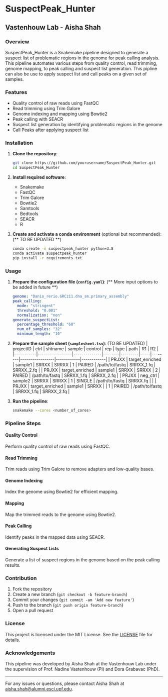 # SuspectPeak_Hunter

## Vastenhouw Lab - Aisha Shah

### Overview
SuspectPeak_Hunter is a Snakemake pipeline designed to generate a suspect list of problematic regions in the genome for peak calling analysis. This pipeline automates various steps from quality control, read trimming, genome mapping, to peak calling and suspect list generation. This pipline can also be use to apply suspect list and call peaks on a given set of samples.

### Features
- Quality control of raw reads using FastQC
- Read trimming using Trim Galore
- Genome indexing and mapping using Bowtie2
- Peak calling with SEACR
- Suspect list generation by identifying problematic regions in the genome
- Call Peaks after applying suspect list

### Installation
1. **Clone the repository**:
    ```sh
    git clone https://github.com/yourusername/SuspectPeak_Hunter.git
    cd SuspectPeak_Hunter
    ```
2. **Install required software**:
    - Snakemake
    - FastQC
    - Trim Galore
    - Bowtie2
    - Samtools
    - Bedtools
    - SEACR
    - R

3. **Create and activate a conda environment** (optional but recommended):
   (** TO BE UPDATED **)
    ```sh
    conda create -n suspectpeak_hunter python=3.8
    conda activate suspectpeak_hunter
    pip install -r requirements.txt
    ```

### Usage
1. **Prepare the configuration file (`config.yaml`)**:
    (** More input options to be added in future **)
    ```yaml
    genome: "Danio_rerio.GRCz11.dna_sm.primary_assembly"
    peak_calling:
      mode: "stringent"
      threshold: "0.001"
      normalization: "non"
    generate_suspectList:
      percentage_threshold: "60"
      num_of_samples: "32"
      minimum_length: "10"
    ```

2. **Prepare the sample sheet (`samplesheet.tsv`)**:
(TO BE UPDATED)
| projectID | ctrl            | shtname      | sample | control | rep | type   | path            | R1         | R2         |
|-----------|-----------------|--------------|--------|---------|-----|--------|-----------------|------------|------------|
| PRJXX     | target_enriched | sample1      | SRRXX  | SRRXX   | 1   | PAIRED | /path/to/fastq  | SRRXX_1.fq | SRRXX_2.fq |
| PRJXX     | target_enriched | sample1      | SRRXX  | SRRXX   | 2   | PAIRED | /path/to/fastq  | SRRXX_1.fq | SRRXX_2.fq |
| PRJXX     | neg_ctrl        | sample2      | SRRXX  | SRRXX   | 1   | SINGLE | /path/to/fastq  | SRRXX.fq   |            |
| PRJXX     | target_enriched | sample1      | SRRXX  |         | 1   | PAIRED | /path/to/fastq  | SRRXX_1.fq | SRRXX_2.fq |


3. **Run the pipeline**:
    ```sh
    snakemake --cores <number_of_cores>
    ```

### Pipeline Steps

#### Quality Control
Perform quality control of raw reads using FastQC.

#### Read Trimming
Trim reads using Trim Galore to remove adapters and low-quality bases.

#### Genome Indexing
Index the genome using Bowtie2 for efficient mapping.

#### Mapping
Map the trimmed reads to the genome using Bowtie2.

#### Peak Calling
Identify peaks in the mapped data using SEACR.

#### Generating Suspect Lists
Generate a list of suspect regions in the genome based on the peak calling results.

### Contribution
1. Fork the repository
2. Create a new branch (`git checkout -b feature-branch`)
3. Commit your changes (`git commit -am 'Add new feature'`)
4. Push to the branch (`git push origin feature-branch`)
5. Open a pull request

### License
This project is licensed under the MIT License. See the [LICENSE](LICENSE) file for details.

### Acknowledgements
This pipeline was developed by Aisha Shah at the Vastenhouw Lab under the supervision of Prof. Nadine Vastenhouw (PI) and Dora Grabavac (PhD).

---

For any issues or questions, please contact Aisha Shah at [aisha.shah@alumni.esci.upf.edu](mailto:aisha.shah@alumni.esci.upf.edu).
